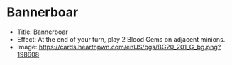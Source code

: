 # Bannerboar
- Title:  Bannerboar
- Effect:  At the end of your turn, play 2 Blood Gems on adjacent minions.
- Image:  https://cards.hearthpwn.com/enUS/bgs/BG20_201_G_bg.png?198608
